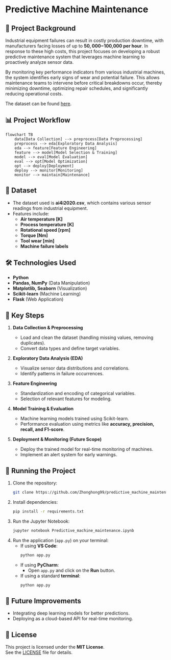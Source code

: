 # Predictive Machine Maintenance

## 📌 Project Background
Industrial equipment failures can result in costly production downtime, with manufacturers facing losses of up to **$50,000-$100,000 per hour**. In response to these high costs, this project focuses on developing a robust predictive maintenance system that leverages machine learning to proactively analyze sensor data. 

By monitoring key performance indicators from various industrial machines, the system identifies early signs of wear and potential failure. This allows maintenance teams to intervene before critical breakdowns occur, thereby minimizing downtime, optimizing repair schedules, and significantly reducing operational costs.

The dataset can be found [here](https://www.kaggle.com/datasets/stephanmatzka/predictive-maintenance-dataset-ai4i-2020).
## 📊 Project Workflow
```mermaid
flowchart TB
    data[Data Collection] --> preprocess[Data Preprocessing]
    preprocess --> eda[Exploratory Data Analysis]
    eda --> feature[Feature Engineering]
    feature --> model[Model Selection & Training]
    model --> eval[Model Evaluation]
    eval --> opt[Model Optimization]
    opt --> deploy[Deployment]
    deploy --> monitor[Monitoring]
    monitor --> maintain[Maintenance]
```

## 📂 Dataset
- The dataset used is **ai4i2020.csv**, which contains various sensor readings from industrial equipment.
- Features include:
  - **Air temperature [K]**
  - **Process temperature [K]**
  - **Rotational speed [rpm]**
  - **Torque [Nm]**
  - **Tool wear [min]**
  - **Machine failure labels**

## 🛠️ Technologies Used
- **Python**
- **Pandas, NumPy** (Data Manipulation)
- **Matplotlib, Seaborn** (Visualization)
- **Scikit-learn** (Machine Learning)
- **Flask** (Web Application)

## 🔬 Key Steps
1. **Data Collection & Preprocessing**
   - Load and clean the dataset (handling missing values, removing duplicates).
   - Convert data types and define target variables.

2. **Exploratory Data Analysis (EDA)**
   - Visualize sensor data distributions and correlations.
   - Identify patterns in failure occurrences.

3. **Feature Engineering**
   - Standardization and encoding of categorical variables.
   - Selection of relevant features for modeling.

4. **Model Training & Evaluation**
   - Machine learning models trained using Scikit-learn.
   - Performance evaluation using metrics like **accuracy, precision, recall, and F1-score**.

5. **Deployment & Monitoring (Future Scope)**
   - Deploy the trained model for real-time monitoring of machines.
   - Implement an alert system for early warnings.

## 🚀 Running the Project
1. Clone the repository:
   ```bash
   git clone https://github.com/Zhonghong99/predictive_machine_maintenance.git
   ```
2. Install dependencies:
   ```bash
   pip install -r requirements.txt
   ```
3. Run the Jupyter Notebook:
   ```bash
   jupyter notebook Predictive_machine_maintenance.ipynb
   ```
4. Run the application (`app.py`) on your terminal:
   - If using **VS Code**:
     ```bash
     python app.py
     ```
   - If using **PyCharm**:
     - Open `app.py` and click on the **Run** button.
   - If using a standard **terminal**:
     ```bash
     python app.py
     ```

## 📌 Future Improvements
- Integrating deep learning models for better predictions.
- Deploying as a cloud-based API for real-time monitoring.

## 📜 License
This project is licensed under the **MIT License**.  
See the [LICENSE](LICENSE) file for details.
